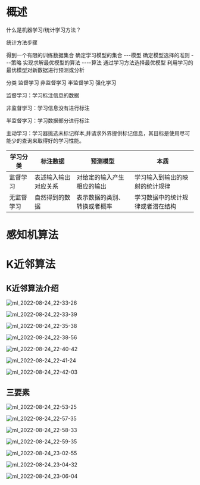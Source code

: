 # 概述

什么是机器学习/统计学习方法？

统计方法步骤

得到一个有限的训练数据集合
确定学习模型的集合 	---模型
确定模型选择的准则 	 ---策略
实现求解最优模型的算法 	----算法
通过学习方法选择最优模型
利用学习的最优模型对新数据进行预测或分析

分类 监督学习 非监督学习 半监督学习 强化学习



监督学习：学习标注信息的数据

非监督学习：学习信息没有进行标注

半监督学习：学习数据部分进行标注

主动学习：学习器挑选未标记样本,并请求外界提供标记信息，其目标是使用尽可能少的查询来取得好的学习性能。

| 学习分类   | 标注数据             | 预测模型                     | 本质                             |
| ---------- | -------------------- | ---------------------------- | -------------------------------- |
| 监督学习   | 表述输入输出对应关系 | 对给定的输入产生相应的输出   | 学习输入到输出的映射的统计规律   |
| 无监督学习 | 自然得到的数据       | 表示数据的类别、转换或者概率 | 学习数据中的统计规律或者潜在结构 |

# 感知机算法



# K近邻算法

## K近邻算法介绍

![ml_2022-08-24_22-33-26](../picture/ml/ml_2022-08-24_22-33-26.png)

![ml_2022-08-24_22-33-39](../picture/ml/ml_2022-08-24_22-33-39.png)

![ml_2022-08-24_22-35-38](../picture/ml/ml_2022-08-24_22-35-38.png)

![ml_2022-08-24_22-38-56](../picture/ml/ml_2022-08-24_22-38-56.png)

![ml_2022-08-24_22-40-42](../picture/ml/ml_2022-08-24_22-40-42.png)

![ml_2022-08-24_22-41-24](../picture/ml/ml_2022-08-24_22-41-24.png)

![ml_2022-08-24_22-42-03](../picture/ml/ml_2022-08-24_22-42-03.png)

## 三要素

![ml_2022-08-24_22-53-25](../picture/ml/ml_2022-08-24_22-53-25.png)

![ml_2022-08-24_22-57-35](../picture/ml/ml_2022-08-24_22-57-35.png)

![ml_2022-08-24_22-58-33](../picture/ml/ml_2022-08-24_22-58-33.png)

![ml_2022-08-24_22-59-35](../picture/ml/ml_2022-08-24_22-59-35.png)

![ml_2022-08-24_23-02-55](../picture/ml/ml_2022-08-24_23-02-55.png)

![ml_2022-08-24_23-04-32](../picture/ml/ml_2022-08-24_23-04-32.png)

![ml_2022-08-24_23-06-04](../picture/ml/ml_2022-08-24_23-06-04.png)
